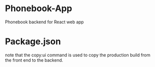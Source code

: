 # Phonebook-App

Phonebook backend for React web app

# Package.json

note that the copy:ui command is used to copy the production build from the front end to the backend.

